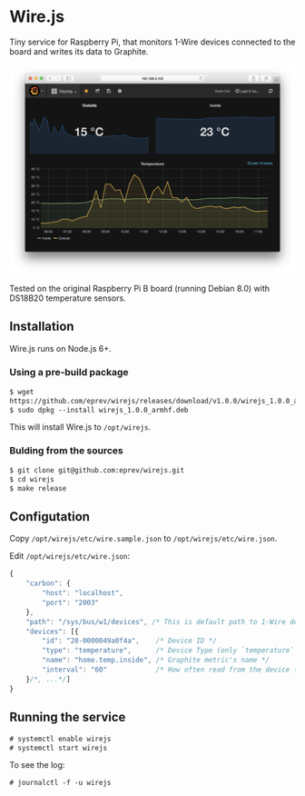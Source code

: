 # Wire.js

Tiny service for Raspberry Pi, that monitors 1-Wire devices connected to the board and writes its data to Graphite.

![Grafana](grafana.png)

Tested on the original Raspberry Pi B board (running Debian 8.0) with DS18B20 temperature sensors.

## Installation

Wire.js runs on Node.js 6+.

### Using a pre-build package

```
$ wget https://github.com/eprev/wirejs/releases/download/v1.0.0/wirejs_1.0.0_armhf.deb
$ sudo dpkg --install wirejs_1.0.0_armhf.deb
```

This  will install Wire.js to `/opt/wirejs`.

### Bulding from the sources

```
$ git clone git@github.com:eprev/wirejs.git
$ cd wirejs
$ make release
```

## Configutation

Copy `/opt/wirejs/etc/wire.sample.json` to `/opt/wirejs/etc/wire.json`.

Edit `/opt/wirejs/etc/wire.json`:

```js
{
    "carbon": {
        "host": "localhost",
        "port": "2003"
    },
    "path": "/sys/bus/w1/devices", /* This is default path to 1-Wire devices */
    "devices": [{
        "id": "28-0000049a0f4a",    /* Device ID */
        "type": "temperature",      /* Device Type (only `temperature` is supported for the time being) */
        "name": "home.temp.inside", /* Graphite metric's name */
        "interval": "60"            /* How often read from the device (in seconds) */
    }/*, ...*/]
}
```

## Running the service

```
# systemctl enable wirejs
# systemctl start wirejs
```

To see the log:

```
# journalctl -f -u wirejs
```
